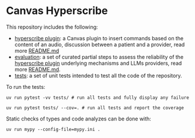Canvas Hyperscribe
==================

This repository includes the following:

- [hyperscribe plugin](hyperscribe): a Canvas plugin to insert commands based on the content of an audio, discussion between a patient and a provider,
  read more [README.md](hyperscribe/README.md)
- [evaluation](evaluations): a set of curated partial steps to assess the reliability of the [hyperscribe plugin](hyperscribe) underlying mechanisms
  and LLMs providers, read more [README.md](evaluations/README.md).
- [tests](tests): a set of unit tests intended to test all the code of the repository. 


To run the tests:
```shell
uv run pytest -vv tests/ # run all tests and fully display any failure 

uv run pytest tests/ --cov=. # run all tests and report the coverage
```

Static checks of types and code analyzes can be done with:
```shell
uv run mypy --config-file=mypy.ini .
```